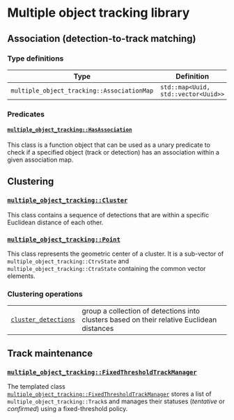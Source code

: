 # Multiple object tracking library

## Association (detection-to-track matching)

### Type definitions

| Type                                       | Definition                          |
| ------------------------------------------ | ----------------------------------- |
| `multiple_object_tracking::AssociationMap` | `std::map<Uuid, std::vector<Uuid>>` |

### Predicates

#### [`multiple_object_tracking::HasAssociation`][has_association_doc]

This class is a function object that can be used as a unary predicate to check
if a specified object (track or detection) has an association within a given
association map.

[has_association_doc]: track_matching/has_association/main.md

## Clustering

### [`multiple_object_tracking::Cluster`][cluster_doc]

This class contains a sequence of detections that are within a specific Euclidean distance of each other.

[cluster_doc]: clustering/cluster/index.md

### [`multiple_object_tracking::Point`][point_doc]

This class represents the geometric center of a cluster. It is a sub-vector of `multiple_object_tracking::CtrvState` and `multiple_object_tracking::CtraState` containing the common vector elements.

[point_doc]: clustering/point/index.md

### Clustering operations

|                                                |                                                                                            |
| ---------------------------------------------- | ------------------------------------------------------------------------------------------ |
| [`cluster_detections`][cluster_detections_doc] | group a collection of detections into clusters based on their relative Euclidean distances |

[cluster_detections_doc]: clustering/cluster_detections.md

## Track maintenance

### [`multiple_object_tracking::FixedThresholdTrackManager`][fixed_threshold_track_manager_doc]

The templated class [`multiple_object_tracking::FixedThresholdTrackManager`][fixed_threshold_track_manager_doc]
stores a list of `multiple_object_tracking::Track`s and manages their statuses (_tentative_ or
_confirmed_) using a fixed-threshold policy.

[fixed_threshold_track_manager_doc]: track_management/fixed_threshold_track_manager/main.md
